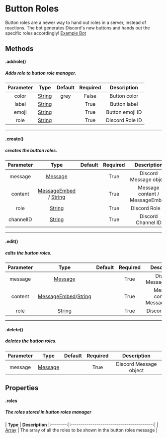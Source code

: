# Button Roles

Button roles are a newer way to hand out roles in a server, instead of reactions. The bot generates Discord's new buttons and hands out the specific roles accordingly! [Example Bot](https://github.com/Nuggies-bot/buttonroles-example)

## Methods

#### .addrole()
##### Adds role to button role manager.

| **Parameter** | **Type**                                                                                          | **Default** | **Required** | **Description** |
|:-------------:|:-------------------------------------------------------------------------------------------------:|:-----------:|:------------:|:---------------:|
| color         | [String](https://developer.mozilla.org/en-US/docs/Web/JavaScript/Reference/Global_Objects/String) | grey        | False        | Button color    |
| label         | [String](https://developer.mozilla.org/en-US/docs/Web/JavaScript/Reference/Global_Objects/String) |             | True         | Button label    |
| emoji         | [String](https://developer.mozilla.org/en-US/docs/Web/JavaScript/Reference/Global_Objects/String) |             | True         | Button emoji ID |
| role          | [String](https://developer.mozilla.org/en-US/docs/Web/JavaScript/Reference/Global_Objects/String) |             | True         | Discord Role ID |

<hr>

#### .create()
##### creates the button roles.

| **Parameter** | **Type**                                                                                          | **Default** | **Required** | **Description**                |
|:-------------:|:-------------------------------------------------------------------------------------------------:|:-----------:|:------------:|:------------------------------:|
| message       | [Message](https://discord.js.org/#/docs/main/stable/class/Message) |             | True         | Discord Message object         |
| content       | [MessageEmbed](https://discord.js.org/#/docs/main/stable/class/MessageEmbed) / [String](https://developer.mozilla.org/en-US/docs/Web/JavaScript/Reference/Global_Objects/String) |             | True         | Message content / MessageEmbed |
| role          | [String](https://developer.mozilla.org/en-US/docs/Web/JavaScript/Reference/Global_Objects/String) |             | True         | Discord Role ID                |
| channelID     | [String](https://developer.mozilla.org/en-US/docs/Web/JavaScript/Reference/Global_Objects/String) |             | True         | Discord Channel ID             |

<hr>

#### .edit()
##### edits the button roles.

| **Parameter** | **Type**                                                                                          | **Default** | **Required** | **Description**                |
|:-------------:|:-------------------------------------------------------------------------------------------------:|:-----------:|:------------:|:------------------------------:|
| message       | [Message](https://discord.js.org/#/docs/main/stable/class/Message) |             | True         | Discord Message object         |
| content       | [MessageEmbed](https://discord.js.org/#/docs/main/stable/class/MessageEmbed)/[String](https://developer.mozilla.org/en-US/docs/Web/JavaScript/Reference/Global_Objects/String) |             | True         | Message content / MessageEmbed |
| role          | [String](https://developer.mozilla.org/en-US/docs/Web/JavaScript/Reference/Global_Objects/String) |             | True         | Discord Role ID                |

<hr>

#### .delete()
##### deletes the button roles.

| **Parameter** | **Type**                                                                                          | **Default** | **Required** | **Description**        |
|:-------------:|:-------------------------------------------------------------------------------------------------:|:-----------:|:------------:|:----------------------:|
| message       | [Message](https://discord.js.org/#/docs/main/stable/class/Message) |             | True         | Discord Message object |

## Properties

#### .roles
##### The roles stored in button roles manager
| **Type** | **Description**                          |:--------:|:-----------------------------------------:|
| [Array](https://developer.mozilla.org/en-US/docs/Web/JavaScript/Reference/Global_Objects/Array) | The array of all the roles to be shown in the button roles message |
